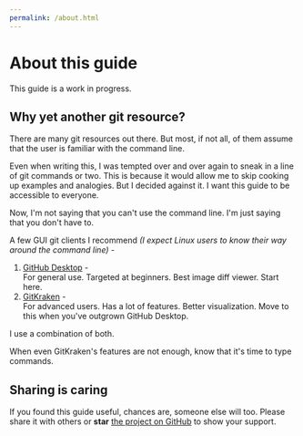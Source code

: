 ```yaml
---
permalink: /about.html
---
```


# About this guide

This guide is a work in progress.

## Why yet another git resource?

There are many git resources out there. But most, if not all, of them assume that the user is familiar with the command line.

Even when writing this, I was tempted over and over again to sneak in a line of git commands or two. This is because it would allow me to skip cooking up examples and analogies. But I decided against it. I want this guide to be accessible to everyone.

Now, I'm not saying that you can't use the command line. I'm just saying that you don't have to.

A few GUI git clients I recommend _(I expect Linux users to know their way around the command line)_ -

1. [GitHub Desktop](https://desktop.github.com/) -  
    For general use. Targeted at beginners. Best image diff viewer. Start here.
2. [GitKraken](https://www.gitkraken.com/) -  
    For advanced users. Has a lot of features. Better visualization. Move to this when you've outgrown GitHub Desktop.

I use a combination of both.

When even GitKraken's features are not enough, know that it's time to type commands.

## Sharing is caring

If you found this guide useful, chances are, someone else will too. Please share it with others or **star** [the project on GitHub](https://github.com/kitswas/git-for-all) to show your support.
